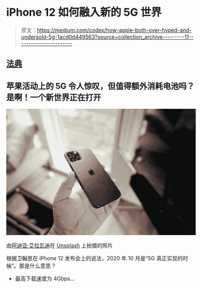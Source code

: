 # iPhone 12 如何融入新的 5G 世界

> 原文：<https://medium.com/codex/how-apple-both-over-hyped-and-undersold-5g-1acd0d449563?source=collection_archive---------11----------------------->

## [法典](https://medium.com/codex)

## 苹果活动上的 5G 令人惊叹，但值得额外消耗电池吗？是啊！一个新世界正在打开

![](img/8516aaa6fc89c17f23d12333d85eaca8.png)

由[阿迪亚·艾拉瓦迪](https://unsplash.com/@tekgeekhd?utm_source=medium&utm_medium=referral)在 [Unsplash](https://unsplash.com?utm_source=medium&utm_medium=referral) 上拍摄的照片

根据卫翰思在 iPhone 12 发布会上的说法，2020 年 10 月是“5G 真正实现的时候”。那是什么意思？

*   最高下载速度为 4Gbps…